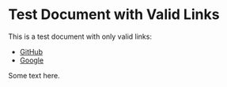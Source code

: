 # Test Document with Valid Links

This is a test document with only valid links:

- [GitHub](https://github.com)
- [Google](https://google.com)

Some text here.
